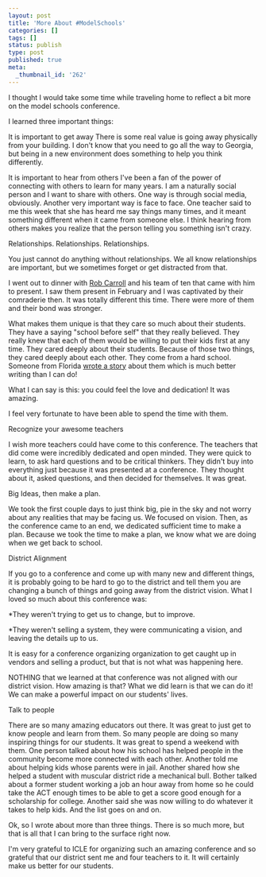 ```yaml
---
layout: post
title: 'More About #ModelSchools'
categories: []
tags: []
status: publish
type: post
published: true
meta:
  _thumbnail_id: '262'
---
```


I thought I would take some time while traveling home to reflect a bit more on the model schools conference.


I learned three important things:


It is important to get away
There is some real value is going away physically from your building. I don't know that you need to go all the way to Georgia, but being in a new environment does something to help you think differently.


It is important to hear from others
I've been a fan of the power of connecting with others to learn for many years. I am a naturally social person and I want to share with others. One way is through social media, obviously. Another very important way is face to face. One teacher said to me this week that she has heard me say things many times, and it meant something different when it came from someone else. I think hearing from others makes you realize that the person telling you something isn't crazy.


Relationships. Relationships. Relationships.


You just cannot do anything without relationships. We all know relationships are important, but we sometimes forget or get distracted from that.


I went out to dinner with 
[Rob Carroll](http://twitter.com/1199rob) and his team of ten that came with him to present. I saw them present in February and I was captivated by their comraderie then. It was totally different this time. There were more of them and their bond was stronger.


What makes them unique is that they care so much about their students. They have a saying "school before self" that they really believed. They really knew that each of them would be willing to put their kids first at any time. They cared deeply about their students. Because of those two things, they cared deeply about each other. They come from a hard school. Someone from Florida 
[wrote a story](http://pensacolatoday.com/2015/07/poverty-is-no-excuse-for-failure-at-south-heights/) about them which is much better writing than I can do!


What I can say is this: you could feel the love and dedication! It was amazing.


I feel very fortunate to have been able to spend the time with them.


Recognize your awesome teachers


I wish more teachers could have come to this conference. The teachers that did come were incredibly dedicated and open minded. They were quick to learn, to ask hard questions and to be critical thinkers. They didn't buy into everything just because it was presented at a conference. They thought about it, asked questions, and then decided for themselves. It was great.


Big Ideas, then make a plan.


We took the first couple days to just think big, pie in the sky and not worry about any realities that may be facing us. We focused on vision. Then, as the conference came to an end, we dedicated sufficient time to make a plan. Because we took the time to make a plan, we know what we are doing when we get back to school.


District Alignment


If you go to a conference and come up with many new and different things, it is probably going to be hard to go to the district and tell them you are changing a bunch of things and going away from the district vision. What I loved so much about this conference was:


*They weren't trying to get us to change, but to improve.


*They weren't selling a system, they were communicating a vision, and leaving the details up to us.


It is easy for a conference organizing organization to get caught up in vendors and selling a product, but that is not what was happening here.


NOTHING that we learned at that conference was not aligned with our district vision. How amazing is that? What we did learn is that we can do it! We can make a powerful impact on our students' lives.


Talk to people


There are so many amazing educators out there. It was great to just get to know people and learn from them. So many people are doing so many inspiring things for our students. It was great to spend a weekend with them. One person talked about how his school has helped people in the community become more connected with each other. Another told me about helping kids whose parents were in jail. Another shared how she helped a student with muscular district ride a mechanical bull. Bother talked about a former student working a job an hour away from home so he could take the ACT enough times to be able to get a score good enough for a scholarship for college. Another said she was now willing to do whatever it takes to help kids. And the list goes on and on.


Ok, so I wrote about more than three things.  There is so much more, but that is all that I can bring to the surface right now.


I'm very grateful to ICLE for organizing such an amazing conference and so grateful that our district sent me and four teachers to it. It will certainly make us better for our students.
